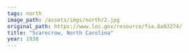 ```yaml
---
tags: north
image_path: /assets/imgs/north/2.jpg
original_path: https://www.loc.gov/resource/fsa.8a03274/
title: "Scarecrow, North Carolina"
year: 1938
---
```



